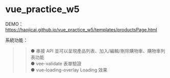 # vue_practice_w5
DEMO：https://haojicai.github.io/vue_practice_w5/templates/productsPage.html

系統功能：  
>>● 串接 API 並可以呈現產品列表、加入/編輯/刪除購物車、購物車列表功能  
>>● vee-validate 表單驗證  
>>● vue-loading-overlay Loading 效果  
